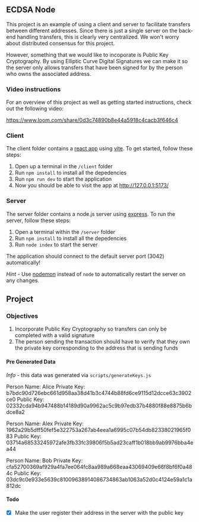 ## ECDSA Node

This project is an example of using a client and server to facilitate transfers between different addresses. Since there is just a single server on the back-end handling transfers, this is clearly very centralized. We won't worry about distributed consensus for this project.

However, something that we would like to incoporate is Public Key Cryptography. By using Elliptic Curve Digital Signatures we can make it so the server only allows transfers that have been signed for by the person who owns the associated address.

### Video instructions
For an overview of this project as well as getting started instructions, check out the following video:

https://www.loom.com/share/0d3c74890b8e44a5918c4cacb3f646c4
 
### Client

The client folder contains a [react app](https://reactjs.org/) using [vite](https://vitejs.dev/). To get started, follow these steps:

1. Open up a terminal in the `/client` folder
2. Run `npm install` to install all the depedencies
3. Run `npm run dev` to start the application 
4. Now you should be able to visit the app at http://127.0.0.1:5173/

### Server

The server folder contains a node.js server using [express](https://expressjs.com/). To run the server, follow these steps:

1. Open a terminal within the `/server` folder 
2. Run `npm install` to install all the depedencies 
3. Run `node index` to start the server 

The application should connect to the default server port (3042) automatically! 

_Hint_ - Use [nodemon](https://www.npmjs.com/package/nodemon) instead of `node` to automatically restart the server on any changes.

## Project

### Objectives

1. Incorporate Public Key Cryptography so transfers can only be completed with a valid signature
2. The person sending the transaction should have to verify that they own the private key corresponding to the address that is sending funds

#### Pre Generated Data

_Info_ - this data was generated via `scripts/generateKeys.js`

Person Name: Alice
Private Key: b7bdc90d726ebc661d958aa38d41b3c4744b88fd6ce9115d12dcce63c3902ce0
Public Key: 02332cda94b947488b14189d90a9962ac5c9b97edb37b4880f88e8875b6bdce8a2
  
Person Name: Alex
Private Key: 1962a29b5dff50fef5e322753a267ab4eea1a6995c07b54db82338021965f083
Public Key: 03714a68533245972afe3fb33fc39806f5b5ad23caff1b018bb9ab9976bba4ea44
  
Person Name: Bob
Private Key: cfa52700369af929a4fa7ee064fc8aa989a668eaa43069409e66f8bf6f0a484c
Public Key: 03dc9c0e933e5639c81009638914086734863ab1063a52d0c4124e59a1c1a812dc

#### Todo

- [x] Make the user register their address in the server with the public key
